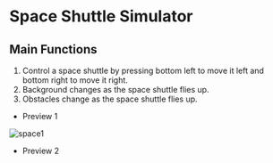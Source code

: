# Space Shuttle Simulator

## Main Functions
1. Control a space shuttle by pressing bottom left to move it left and bottom right to move it right.
2. Background changes as the space shuttle flies up.
3. Obstacles change as the space shuttle flies up.

- Preview 1

![space1](https://user-images.githubusercontent.com/113051612/189257676-77386137-1e49-4ca5-b06d-b49cde58190b.gif)


- Preview 2
